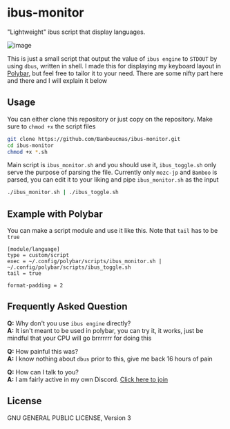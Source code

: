 # ibus-monitor

"Lightweight" ibus script that display languages.  

![image](https://user-images.githubusercontent.com/10562127/173026641-572564c1-6b9e-4e24-a188-53b9e042306c.png)


This is just a small script that output the value of `ibus engine` to `STDOUT` by using `dbus`, written in shell. I made this for displaying my keyboard layout in [Polybar](https://github.com/polybar/polybar), but feel free to tailor it to your need. There are some nifty part here and there and I will explain it below

## Usage
You can either clone this repository or just copy on the repository. Make sure to `chmod +x` the script files
```bash
git clone https://github.com/Banbeucmas/ibus-monitor.git
cd ibus-monitor
chmod +x *.sh
```

Main script is `ibus_monitor.sh` and you should use it, `ibus_toggle.sh` only serve the purpose of parsing the file.
Currently only `mozc-jp` and `Bamboo` is parsed, you can edit it to your liking and pipe `ibus_monitor.sh` as the input  

```bash
./ibus_monitor.sh | ./ibus_toggle.sh
```

## Example with Polybar
You can make a script module and use it like this. Note that `tail` has to be `true`  
```
[module/language]
type = custom/script
exec = ~/.config/polybar/scripts/ibus_monitor.sh | ~/.config/polybar/scripts/ibus_toggle.sh
tail = true

format-padding = 2
```

## Frequently Asked Question
**Q:** Why don't you use `ibus engine` directly?  
**A:** It isn't meant to be used in polybar, you can try it, it works, just be mindful that your CPU will go brrrrrrr for doing this

**Q:** How painful this was?  
**A:** I know nothing about `dbus` prior to this, give me back 16 hours of pain  

**Q:** How can I talk to you?  
**A:** I am fairly active in my own Discord. [Click here to join](https://discord.gg/CB9kw68)

## License
GNU GENERAL PUBLIC LICENSE, Version 3
